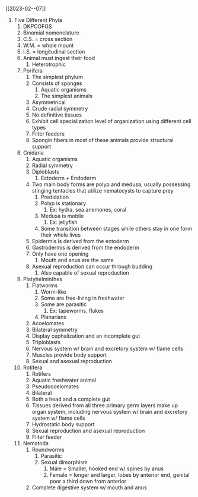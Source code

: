 [[2023-02--07]]

1. Five Different Phyla
	1. DK*P*COFGS
	2. Binomial nomenclature
	3. C.S. = cross section
	4. W.M. = whole mount
	5. I.S. = longitudinal section 
	6. Animal must ingest their food
		1. Heterotrophic 
	7. Porifera
		1. The simplest phylum
		2. Consists of sponges 
			1. Aquatic organisms
			2. The simplest animals 
		3. Asymmetrical
		4. Crude radial symmetry
		5. No definitive tissues
		6. Exhibit cell specialization level of organization using different cell types
		7. Filter feeders
		8. Spongin fibers in most of these animals provide structural support
	8. Cnidaria
		1. Aquatic organisms 
		2. Radial symmetry
		3. Diploblasts 
			1. Ectoderm + Endoderm
		4. Two main body forms are polyp and medusa, usually possessing stinging tentacles that utilize nematocysts to capture prey
			1. Predidation 
			2. Polyp is stationary
				1. Ex: hydra, sea anemones, coral
			3. Medusa is mobile
				1. Ex: jellyfish
			4. Some transition between stages while others stay in one form their whole lives
		5. Epidermis is derived from the ectoderm
		6. Gastrodermis is derived from the endoderm
		7. Only have one opening
			1. Mouth and anus are the same
		8. Asexual reproduction can occur through budding
			1. Also capable of sexual reproduction
	9. Platyhelminthes
		1. Flatworms
			1. Worm-like
			2. Some are free-living in freshwater
			3. Some are parasitic
				1. Ex: tapeworms, flukes
			4. Planarians
		2. Acoelomates
		3. Bilateral symmetry
		4. Display cephalization and an incomplete gut
		5. Triploblasts
		6. Nervous system w/ brain and excretory system w/ flame cells
		7. Muscles provide body support
		8. Sexual and asexual reproduction
	11. Rotifera
		1. Rotifers
		2. Aquatic freshwater animal
		3. Pseudocoelomates
		4. Bilateral
		5. Both a head and a complete gut
		6. Tissues derived from all three primary germ layers make up organ system, including nervous system w/ brain and excretory system w/ flame cells
		7. Hydrostatic body support
		8. Sexual reproduction and asexual reproduction
		9. Filter feeder
	12. Nematoda 
		1. Roundworms
			1. Parasitic
			2. Sexual dimorphism
				1. Male = Smaller, hooked end w/ spines by anus
				2. Female = longer and larger, lobes by anterior end, genital poor a third down from anterior
		2. Complete digestive system w/ mouth and anus